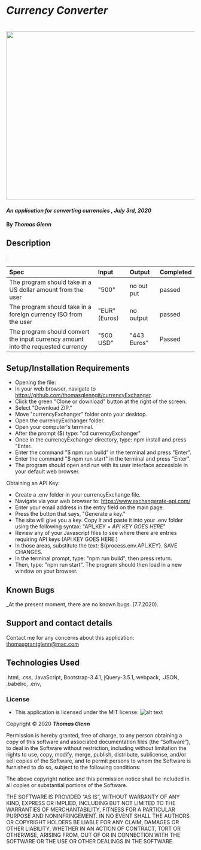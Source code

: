 
# _Currency Converter_

<h1 align='center'><img width='900' height='450' src='https://www.thebalance.com/thmb/X5rd2DmsDWDvL51qstjdSs0cGCo=/2121x1414/filters:fill(auto,1)/foreigncurrencypipvalues-5a0207bbbeba33001adb56a3.jpg'><br>

#### _An application for converting currencies , July 3rd, 2020_

#### By _**Thomas Glenn**_

## Description

_._

| Spec   |    Input    |  Output | Completed |
|:----------|:-------------|:------| :-------- |
| The program should take in a US dollar amount from the user | "500" | no out put | passed |
| The program should take in a foreign currency ISO from the user | "EUR" (Euros) | no output |  passed  |
| The program should convert the input currency amount into the requested currency | "500 USD"  |  "443 Euros" |   Passed |


## Setup/Installation Requirements

- Opening the file:
- In your web browser, navigate to https://github.com/thomasglenngit/currencyExchanger.
- Click the green "Clone or download" button at the right of the screen.
- Select "Download ZIP."
- Move "currencyExchanger" folder onto your desktop.
- Open the currencyExchanger folder.
- Open your computer's terminal.
- After the prompt ($) type: "cd currencyExchanger"
- Once in the currencyExchanger directory, type: npm install and press "Enter.
- Enter the command "$ npm run build" in the terminal and press "Enter".
- Enter the command "$ npm run start" in the terminal and press "Enter".
- The program should open and run with its user interface accessible in your default web browser.

Obtaining an API Key:
- Create a .env folder in your currencyExchange file. 
- Navigate via your web browser to: https://www.exchangerate-api.com/
- Enter your email address in the entry field on the main page.
- Press the button that says, "Generate a key."
- The site will give you a key. Copy it and paste it into your .env folder using the following syntax: "API_KEY = *API KEY GOES HERE*"
- Review any of your Javascript files to see where there are entries requiring API keys (API KEY GOES HERE.)
- In those areas, substitute the text: ${process.env.API_KEY}.
SAVE CHANGES.
- In the terminal prompt, type: "npm run build", then press return.
- Then, type: "npm run start". The program should then load in a new window on your browser.


## Known Bugs

_At the present moment, there are no known bugs. (7.7.2020).

## Support and contact details

Contact me for any concerns about this application:
<thomasgrantglenn@mac.com>

## Technologies Used

.html, .css, JavaScript, Bootstrap-3.4.1, jQuery-3.5.1, webpack, .JSON, .babelrc, .env, 

### License

* This application is licensed under the MIT license: 
![alt text][logo]

[logo]: https://img.shields.io/bower/l/bootstrap 'MIT License'

Copyright © 2020 **_Thomas Glenn_**

Permission is hereby granted, free of charge, to any person obtaining a copy of this software and associated documentation files (the “Software”), to deal in the Software without restriction, including without limitation the rights to use, copy, modify, merge, publish, distribute, sublicense, and/or sell copies of the Software, and to permit persons to whom the Software is furnished to do so, subject to the following conditions:

The above copyright notice and this permission notice shall be included in all copies or substantial portions of the Software.

THE SOFTWARE IS PROVIDED “AS IS”, WITHOUT WARRANTY OF ANY KIND, EXPRESS OR IMPLIED, INCLUDING BUT NOT LIMITED TO THE WARRANTIES OF MERCHANTABILITY, FITNESS FOR A PARTICULAR PURPOSE AND NONINFRINGEMENT. IN NO EVENT SHALL THE AUTHORS OR COPYRIGHT HOLDERS BE LIABLE FOR ANY CLAIM, DAMAGES OR OTHER LIABILITY, WHETHER IN AN ACTION OF CONTRACT, TORT OR OTHERWISE, ARISING FROM, OUT OF OR IN CONNECTION WITH THE SOFTWARE OR THE USE OR OTHER DEALINGS IN THE SOFTWARE.
